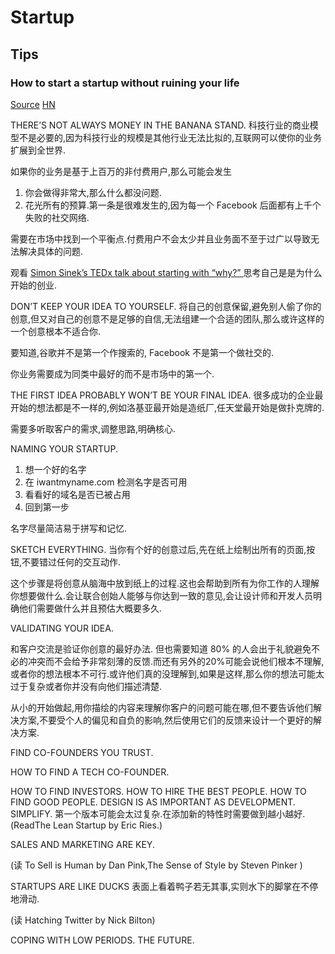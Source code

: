 # Startup


## Tips

### How to start a startup without ruining your life
[Source](https://www.superhi.com/blog/how-to-start-a-startup-without-ruining-your-life)
[HN](https://news.ycombinator.com/item?id=13532992)

THERE’S NOT ALWAYS MONEY IN THE BANANA STAND.
科技行业的商业模型不是必要的,因为科技行业的规模是其他行业无法比拟的,互联网可以使你的业务扩展到全世界.

如果你的业务是基于上百万的非付费用户,那么可能会发生

1. 你会做得非常大,那么什么都没问题.
2. 花光所有的预算.第一条是很难发生的,因为每一个 Facebook 后面都有上千个失败的社交网络.

需要在市场中找到一个平衡点.付费用户不会太少并且业务面不至于过广以导致无法解决具体的问题.

观看 [Simon Sinek’s TEDx talk about starting with “why?” ](http://www.ted.com/talks/simon_sinek_how_great_leaders_inspire_action) 思考自己是是为什么开始的创业.

DON’T KEEP YOUR IDEA TO YOURSELF.
将自己的创意保留,避免别人偷了你的创意,但又对自己的创意不是足够的自信,无法组建一个合适的团队,那么或许这样的一个创意根本不适合你.

要知道,谷歌并不是第一个作搜索的, Facebook 不是第一个做社交的.

你业务需要成为同类中最好的而不是市场中的第一个.

THE FIRST IDEA PROBABLY WON’T BE YOUR FINAL IDEA.
很多成功的企业最开始的想法都是不一样的,例如洛基亚最开始是造纸厂,任天堂最开始是做扑克牌的.

需要多听取客户的需求,调整思路,明确核心.

NAMING YOUR STARTUP.

1. 想一个好的名字
2. 在  iwantmyname.com 检测名字是否可用
3. 看看好的域名是否已被占用
4. 回到第一步

名字尽量简洁易于拼写和记忆.

SKETCH EVERYTHING.
当你有个好的创意过后,先在纸上绘制出所有的页面,按钮,不要错过任何的交互动作.

这个步骤是将创意从脑海中放到纸上的过程.这也会帮助到所有为你工作的人理解你想要做什么.会让联合创始人能够与你达到一致的意见,会让设计师和开发人员明确他们需要做什么并且预估大概要多久.

VALIDATING YOUR IDEA.

和客户交流是验证你创意的最好办法.
但也需要知道 80% 的人会出于礼貌避免不必的冲突而不会给予非常刻薄的反馈.而还有另外的20%可能会说他们根本不理解,或者你的想法根本不可行.或许他们真的没理解到,如果是这样,那么你的想法可能太过于复杂或者你并没有向他们描述清楚.

从小的开始做起,用你描绘的内容来理解你客户的问题可能在哪,但不要告诉他们解决方案,不要受个人的偏见和自负的影响,然后使用它们的反馈来设计一个更好的解决方案.


FIND CO-FOUNDERS YOU TRUST.


HOW TO FIND A TECH CO-FOUNDER.


HOW TO FIND INVESTORS.
HOW TO HIRE THE BEST PEOPLE.
HOW TO FIND GOOD PEOPLE.
DESIGN IS AS IMPORTANT AS DEVELOPMENT.
SIMPLIFY.
第一个版本可能会太过复杂.在添加新的特性时需要做到越小越好.(ReadThe Lean Startup by Eric Ries.)

SALES AND MARKETING ARE KEY.

(读 To Sell is Human by Dan Pink,The Sense of Style by Steven Pinker )

STARTUPS ARE LIKE DUCKS
表面上看着鸭子若无其事,实则水下的脚掌在不停地滑动.

(读 Hatching Twitter by Nick Bilton)

COPING WITH LOW PERIODS.
THE FUTURE.
